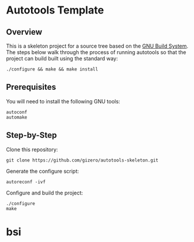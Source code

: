 Autotools Template
==================

Overview
--------

This is a skeleton project for a source tree based on the [GNU Build System](http://www.gnu.org/software/automake/manual/html_node/GNU-Build-System.html). The steps below walk through the process of running autotools so that the project can build built using the standard way:

    ./configure && make && make install

Prerequisites
-------------

You will need to install the following GNU tools:

    autoconf
    automake


Step-by-Step
------------

Clone this repository:

    git clone https://github.com/gizero/autotools-skeleton.git

Generate the configure script:

    autoreconf -ivf

Configure and build the project:

    ./configure
    make
# bsi
